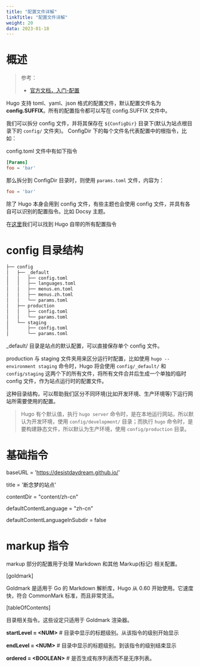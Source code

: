 ```yaml
---
title: "配置文件详解"
linkTitle: "配置文件详解"
weight: 20
data: 2023-01-18
---
```


# 概述
> 参考：
> - [官方文档，入门-配置](https://gohugo.io/getting-started/configuration/)

Hugo 支持 toml、yaml、json 格式的配置文件，默认配置文件名为 **config.SUFFIX**。所有的配置指令都可以写在 config.SUFFIX 文件中。

我们可以拆分 config 文件，并将其保存在 `${ConfigDir}` 目录下(默认为站点根目录下的 `config/` 文件夹)。 ConfigDir 下的每个文件名代表配置中的根指令，比如：

config.toml 文件中有如下指令

```toml
[Params]
foo = 'bar'
```

那么拆分到 ConfigDir 目录时，则使用 `params.toml` 文件，内容为：

```toml
foo = 'bar'
```

除了 Hugo 本身会用到 config 文件，有些主题也会使用 config 文件，并具有各自可以识别的配置指令。比如 Docsy 主题。

在[这里](https://gohugo.io/getting-started/configuration/#all-configuration-settings)我们可以找到 Hugo 自带的所有配置指令

# config 目录结构
```bash
├── config
│   ├── _default
│   │   ├── config.toml
│   │   ├── languages.toml
│   │   ├── menus.en.toml
│   │   ├── menus.zh.toml
│   │   └── params.toml
│   ├── production
│   │   ├── config.toml
│   │   └── params.toml
│   └── staging
│       ├── config.toml
│       └── params.toml
```

\_default/ 目录是站点的默认配置，可以直接保存单个 config 文件。

production 与 staging 文件夹用来区分运行时配置，比如使用 `hugo --environment staging` 命令时，Hugo 将会使用 `config/_default/` 和 `config/staging` 这两个下的所有文件，将所有文件合并后生成一个单独的临时 config 文件，作为站点运行时的配置文件。

这种目录结构，可以帮助我们区分不同环境(比如开发环境、生产环境等)下运行网站所需要使用的配置。

> Hugo 有个默认值，执行 `hugo server` 命令时，是在本地运行网站，所以默认为开发环境，使用 `config/development/` 目录；而执行 `hugo` 命令时，是要构建静态文件，所以默认为生产环境，使用 `config/production` 目录。

# 基础指令

baseURL = 'https://desistdaydream.github.io/'

title = '断念梦的站点'

contentDir = "content/zh-cn"

defaultContentLanguage = "zh-cn"

defaultContentLanguageInSubdir = false

# markup 指令

markup 部分的配置用于处理 Markdown 和其他 Markup(标记) 相关配置。

[goldmark]

Goldmark 是适用于 Go 的 Markdown 解析库，Hugo 从 0.60 开始使用。它速度快，符合 CommonMark 标准，而且非常灵活。

[tableOfContents]

目录相关指令。这些设定只适用于 Goldmark 渲染器。

**startLevel = \<NUM>** # 目录中显示的标题级别。从该指令的级别开始显示

**endLevel = \<NUM>** # 目录中显示的标题级别。到该指令的级别结束显示

**ordered = \<BOOLEAN>** # 是否生成有序列表而不是无序列表。